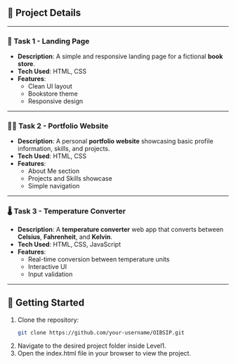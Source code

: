## 📌 Project Details
---
### 🔖 Task 1 - Landing Page
- **Description**: A simple and responsive landing page for a fictional **book store**.
- **Tech Used**: HTML, CSS
- **Features**:
  - Clean UI layout
  - Bookstore theme
  - Responsive design

---

### 🧑‍💼 Task 2 - Portfolio Website
- **Description**: A personal **portfolio website** showcasing basic profile information, skills, and projects.
- **Tech Used**: HTML, CSS
- **Features**:
  - About Me section
  - Projects and Skills showcase
  - Simple navigation

---

### 🌡️ Task 3 - Temperature Converter
- **Description**: A **temperature converter** web app that converts between **Celsius**, **Fahrenheit**, and **Kelvin**.
- **Tech Used**: HTML, CSS, JavaScript
- **Features**:
  - Real-time conversion between temperature units
  - Interactive UI
  - Input validation

---

## 🚀 Getting Started

1. Clone the repository:
   ```bash
   git clone https://github.com/your-username/OIBSIP.git
2. Navigate to the desired project folder inside Level1.
3. Open the index.html file in your browser to view the project.
